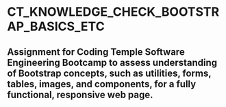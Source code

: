 # CT_KNOWLEDGE_CHECK_BOOTSTRAP_BASICS_ETC
## Assignment for Coding Temple Software Engineering Bootcamp to assess understanding of Bootstrap concepts, such as utilities, forms, tables, images, and components, for a fully functional, responsive web page.

